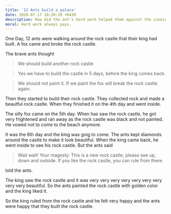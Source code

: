 ```yaml
---
title: '12 Ants build a palace'
date: 2020-07-17 10:20:20 +0430
description: How did the ant's hard work helped them against the cunning fox.
moral: Hard work always pays.
---
```


One Day, 12 ants were walking around the rock castle that their king had built. 
A fox came and broke the rock castle. 

The brave ants thought

> We should build another rock castle 

> Yes we have to build the castle in 5 days, before the king comes back.

> We should not paint it. If we paint the fox will break the rock castle again.


Then they started to build their rock castle. They collected rock and made a beautful rock castle.
When they finished it on the 4th day and went inside.

The silly fox came on the 5th day. When has saw the rock castle, he got very frightened and ran away as the rock castle was black and not painted. 
He vowed not to come to the beach anymore. 

It was the 6th day and the king was goig to come. The ants kept diamonds around the castle to make it look beautiful. When the king came back, he went inside to see his rock castle.  But the ants said

> Wait wait! Your magesty. This is a new rock castle, please see up, down and outside. If you like the rock castle, you can rule from there. 

told the ants.

The king saw the rock castle and it was very very very very very very very very very beautiful. So the ants painted the rock castle with golden color and the king liked it. 

So the king ruled from the rock castle and he felt very happy and the ants were happy that they built the rock castle.

